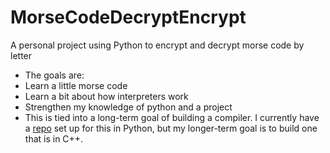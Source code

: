 # MorseCodeDecryptEncrypt
A personal project using Python to encrypt and decrypt morse code by letter

- The goals are:
 - Learn a little morse code
 - Learn a bit about how interpreters work
 - Strengthen my knowledge of python and a project
 - This is tied into a long-term goal of building a compiler. I currently have a [repo](https://github.com/kammitama5/Compiler)
   set up for this in Python, but my longer-term goal is to build one that is in C++.
